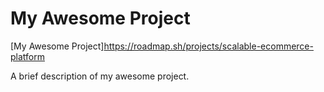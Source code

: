 # My Awesome Project
[My Awesome Project]https://roadmap.sh/projects/scalable-ecommerce-platform

A brief description of my awesome project.

